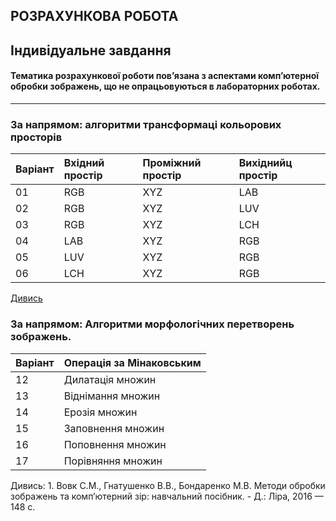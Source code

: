 ## **РОЗРАХУНКОВА РОБОТА**
## **Індивідуальне завдання**
#### Тематика розрахункової роботи пов’язана з аспектами комп’ютерної обробки зображень, що не опрацьовуються в лабораторних роботах.
-----
### За напрямом: алгоритми трансформаці кольорових просторів
|Варіант |Вхідний простір |Проміжний простір |Вихіднийц простір|
|:----|:----- |:------ |:---------|
| 01 |RGB | XYZ | LAB|
| 02 |RGB | XYZ | LUV|
| 03 |RGB | XYZ | LCH|
| 04 |LAB | XYZ | RGB|
| 05 |LUV | XYZ | RGB|
| 06 |LCH | XYZ | RGB|

  [Дивись](http://www.brucelindbloom.com)  

### За напрямом: 	Алгоритми морфологічних перетворень зображень.
|Варіант |Операція за Мінаковським |
|:----|:-----|
| 12 |Дилатація множин |
| 13 |Віднімання множин |
| 14 |Ерозія множин |
| 15 |Заповнення множин |
| 16 |Поповнення множин |
| 17 |Порівняння множин |

Дивись: 1.	Вовк С.М., Гнатушенко В.В., Бондаренко М.В. Методи обробки зображень та комп’ютерний зір: навчальний посібник. - Д.: Ліра, 2016 — 148 с.
